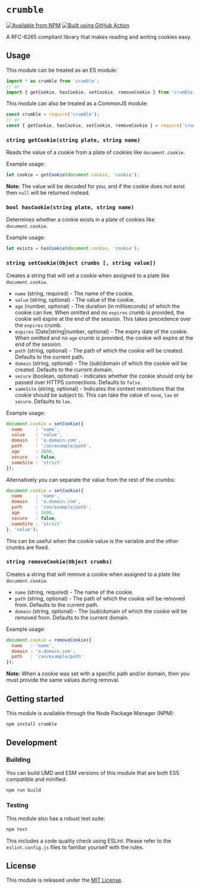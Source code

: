 # `crumble`

[![Available from NPM](https://img.shields.io/npm/v/crumble.svg?maxAge=900)](https://www.npmjs.com/package/crumble)
[![Built using GitHub Action](https://github.com/lsphillips/crumble/actions/workflows/build.yml/badge.svg?branch=master)](https://github.com/lsphillips/crumble/actions)

A RFC-6265 compliant library that makes reading and writing cookies easy.

## Usage

This module can be treated as an ES module:

``` js
import * as crumble from 'crumble';
// or
import { getCookie, hasCookie, setCookie, removeCookie } from 'crumble';
```

This module can also be treated as a CommonJS module:

``` js
const crumble = require('crumble');
// or
const { getCookie, hasCookie, setCookie, removeCookie } = require('crumble');
```

### `string getCookie(string plate, string name)`

Reads the value of a cookie from a plate of cookies like `document.cookie`.

Example usage:

``` js
let cookie = getCookie(document.cookie, 'cookie');
```

**Note:** The value will be decoded for you, and if the cookie does not exist then `null` will be returned instead.

### `bool hasCookie(string plate, string name)`

Determines whether a cookie exists in a plate of cookies like `document.cookie`.

Example usage:

``` js
let exists = hasCookie(document.cookie, 'cookie');
```

### `string setCookie(Object crumbs [, string value])`

Creates a string that will set a cookie when assigned to a plate like `document.cookie`.

* `name` (string, required) - The name of the cookie.
* `value` (string, optional) - The value of the cookie.
* `age` (number, optional) - The duration (in milliseconds) of which the cookie can live. When omitted and no `expires` crumb is provided, the cookie will expire at the end of the session. This takes precedence over the `expires` crumb.
* `expires` (Date|string|number, optional) - The expiry date of the cookie. When omitted and no `age` crumb is provided, the cookie will expire at the end of the session.
* `path` (string, optional) - The path of which the cookie will be created. Defaults to the current path.
* `domain` (string, optional) - The (sub)domain of which the cookie will be created. Defaults to the current domain.
* `secure` (boolean, optional) - Indicates whether the cookie should only be passed over HTTPS connections. Defaults to `false`.
* `sameSite` (string, optional) - Indicates the context restrictions that the cookie should be subject to. This can take the value of `none`, `lax` or `secure`. Defaults to `lax`.

Example usage:

``` js
document.cookie = setCookie({
  name     : 'name',
  value    : 'value',
  domain   : 'a.domain.com',
  path     : '/an/example/path',
  age      : 3600,
  secure   : false,
  sameSite : 'strict'
});
```

Alternatively you can separate the value from the rest of the crumbs:

``` js
document.cookie = setCookie({
  name     : 'name',
  domain   : 'a.domain.com',
  path     : '/an/example/path',
  age      : 3600,
  secure   : false,
  sameSite : 'strict'
}, 'value');
```

This can be useful when the cookie value is the variable and the other crumbs are fixed.

### `string removeCookie(Object crumbs)`

Creates a string that will remove a cookie when assigned to a plate like `document.cookie`.

* `name` (string, required) - The name of the cookie.
* `path` (string, optional) - The path of which the cookie will be removed from. Defaults to the current path.
* `domain` (string, optional) - The (sub)domain of which the cookie will be removed from. Defaults to the current domain.

Example usage:

``` js
document.cookie = removeCookie({
  name   : 'name',
  domain : 'a.domain.com',
  path   : '/an/example/path'
});
```

**Note:** When a cookie was set with a specific path and/or domain, then you must provide the same values during removal.

## Getting started

This module is available through the Node Package Manager (NPM):

``` sh
npm install crumble
```

## Development

### Building

You can build UMD and ESM versions of this module that are both ES5 compatible and minified:

``` sh
npm run build
```

### Testing

This module also has a robust test suite:

``` sh
npm test
```

This includes a code quality check using ESLint. Please refer to the `eslint.config.js` files to familiar yourself with the rules.

## License

This module is released under the [MIT License](LICENSE.txt).
